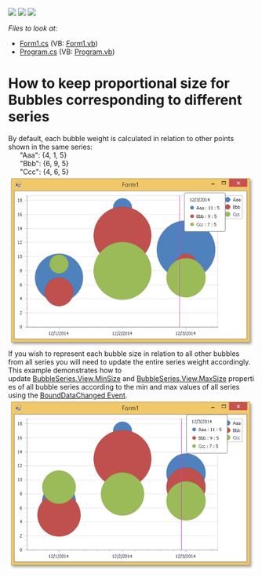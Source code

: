 <!-- default badges list -->
![](https://img.shields.io/endpoint?url=https://codecentral.devexpress.com/api/v1/VersionRange/128575098/14.1.8%2B)
[![](https://img.shields.io/badge/Open_in_DevExpress_Support_Center-FF7200?style=flat-square&logo=DevExpress&logoColor=white)](https://supportcenter.devexpress.com/ticket/details/T180335)
[![](https://img.shields.io/badge/📖_How_to_use_DevExpress_Examples-e9f6fc?style=flat-square)](https://docs.devexpress.com/GeneralInformation/403183)
<!-- default badges end -->
<!-- default file list -->
*Files to look at*:

* [Form1.cs](./CS/WindowsApplication12/Form1.cs) (VB: [Form1.vb](./VB/WindowsApplication12/Form1.vb))
* [Program.cs](./CS/WindowsApplication12/Program.cs) (VB: [Program.vb](./VB/WindowsApplication12/Program.vb))
<!-- default file list end -->
# How to keep proportional size for Bubbles corresponding to different series


<p>By default, each bubble weight is calculated in relation to other points shown in the same series:<br />      "Aaa": {4, 1, 5}<br />      "Bbb": {6, 9, 5}<br />      "Ccc": {4, 6, 5}<br /><img src="https://raw.githubusercontent.com/DevExpress-Examples/how-to-keep-proportional-size-for-bubbles-corresponding-to-different-series-t180335/14.1.8+/media/8ee21674-792a-11e4-80ba-00155d624807.png"><br /> If you wish to represent each bubble size in relation to all other bubbles from all series you will need to update the entire series weight accordingly. This example demonstrates how to update <a href="https://documentation.devexpress.com/#CoreLibraries/DevExpressXtraChartsBubbleSeriesView_MinSizetopic">BubbleSeries.View.MinSize</a> and <a href="https://documentation.devexpress.com/#CoreLibraries/DevExpressXtraChartsBubbleSeriesView_MaxSizetopic">BubbleSeries.View.MaxSize</a> properties of all bubble series according to the min and max values of all series using the <a href="https://documentation.devexpress.com/#WindowsForms/DevExpressXtraChartsChartControl_BoundDataChangedtopic">BoundDataChanged Event</a>.<br /><img src="https://raw.githubusercontent.com/DevExpress-Examples/how-to-keep-proportional-size-for-bubbles-corresponding-to-different-series-t180335/14.1.8+/media/996c65a8-792a-11e4-80ba-00155d624807.png"><br /><br /></p>

<br/>


